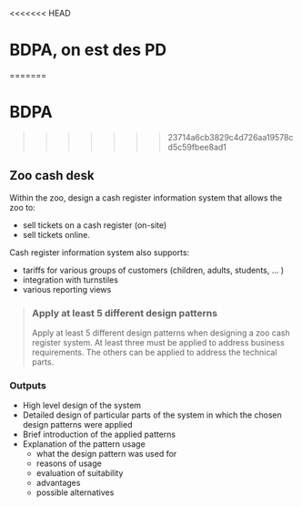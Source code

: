 <<<<<<< HEAD
# BDPA, on est des PD
=======
# BDPA
>>>>>>> 23714a6cb3829c4d726aa19578cd5c59fbee8ad1

## Zoo cash desk
Within the zoo, design a cash register information system that allows the zoo to:
- sell tickets on a cash register (on-site)
- sell tickets online.

Cash register information system also supports:
- tariffs for various groups of customers (children, adults, students, ... )
- integration with turnstiles
- various reporting views

> ### Apply at least 5 different design patterns
> Apply at least 5 different design patterns when designing a zoo cash register system. At least three must be applied to address business requirements. The others can be applied to address the technical parts.

### Outputs
+ High level design of the system
+ Detailed design of particular parts of the system in which the chosen design patterns were applied
+ Brief introduction of the applied patterns
+ Explanation of the pattern usage
  + what the design pattern was used for
  + reasons of usage
  + evaluation of suitability
  + advantages
  + possible alternatives
